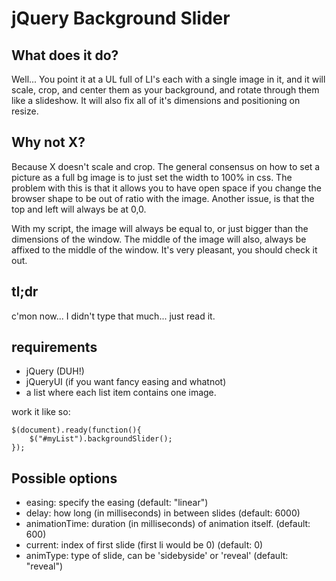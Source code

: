 jQuery Background Slider
========================

What does it do?
----------------

Well... You point it at a UL full of LI's each with a single image in it, and it will scale, crop, and center them as your background, and rotate through them like a slideshow. It will also fix all of it's dimensions and positioning on resize.

Why not X?
----------

Because X doesn't scale and crop. The general consensus on how to set a picture as a full bg image is to just set the width to 100% in css. The problem with this is that it allows you to have open space if you change the browser shape to be out of ratio with the image. Another issue, is that the top and left will always be at 0,0. 

With my script, the image will always be equal to, or just bigger than the dimensions of the window. The middle of the image will also, always be affixed to the middle of the window. It's very pleasant, you should check it out.

tl;dr
-----

c'mon now... I didn't type that much... just read it.



requirements
------------

* jQuery (DUH!)
* jQueryUI (if you want fancy easing and whatnot)
* a list where each list item contains one image.

work it like so:

	$(document).ready(function(){
		$("#myList").backgroundSlider();
	});



Possible options
----------------

* easing: specify the easing (default: "linear")
* delay: how long (in milliseconds) in between slides (default: 6000)
* animationTime: duration (in milliseconds) of animation itself. (default: 600)
* current: index of first slide (first li would be 0) (default: 0)
* animType: type of slide, can be 'sidebyside' or 'reveal' (default: "reveal")
